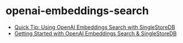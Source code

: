 # openai-embeddings-search

- [Quick Tip: Using OpenAI Embeddings Search with SingleStoreDB](https://medium.com/@VeryFatBoy/quick-tip-using-openai-embeddings-search-with-singlestoredb-701d4b64e2c4)
- [Getting Started with OpenAI Embeddings Search & SingleStoreDB](https://www.singlestore.com/blog/getting-started-with-openai-embeddings-search-singlestoredb/)
